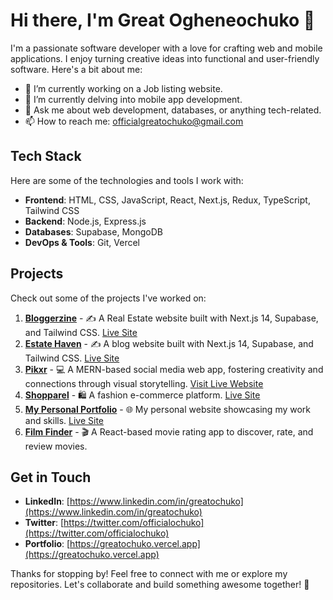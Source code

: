 # Hi there, I'm Great Ogheneochuko 👋

I'm a passionate software developer with a love for crafting web and mobile applications. I enjoy turning creative ideas into functional and user-friendly software. Here's a bit about me:

- 🔭 I’m currently working on a Job listing website.
- 🌱 I’m currently delving into mobile app development.
- 💬 Ask me about web development, databases, or anything tech-related.
- 📫 How to reach me: [officialgreatochuko@gmail.com](mailto:officialgreatochuko@gmail.com)

## Tech Stack

Here are some of the technologies and tools I work with:

- **Frontend**: HTML, CSS, JavaScript, React, Next.js, Redux, TypeScript, Tailwind CSS
- **Backend**: Node.js, Express.js
- **Databases**: Supabase, MongoDB
- **DevOps & Tools**: Git, Vercel

## Projects

Check out some of the projects I've worked on:

1. [**Bloggerzine**](https://github.com/greatochuko/bloggerzine) - ✍️ A Real Estate website built with Next.js 14, Supabase, and Tailwind CSS. [Live Site](https://estatehaven.vercel.app)
2. [**Estate Haven**](https://github.com/greatochuko/estate-haven) - ✍️ A blog website built with Next.js 14, Supabase, and Tailwind CSS. [Live Site](https://bloggerzine.vercel.app)
3. [**Pikxr**](https://github.com/greatochuko/pikxr-client) - 💻 A MERN-based social media web app, fostering creativity and connections through visual storytelling. [Visit Live Website](https://pikxr.onrender.com)
4. [**Shopparel**](https://github.com/greatochuko/shopparel) - 🛍️ A fashion e-commerce platform. [Live Site](https://shopparel.vercel.app)
5. [**My Personal Portfolio**](https://github.com/greatochuko/next-js-portfolio) - 🌐 My personal website showcasing my work and skills. [Live Site](https://greatochuko.vercel.app)
6. [**Film Finder**](https://github.com/greatochuko/film-finder) - 🎬 A React-based movie rating app to discover, rate, and review movies.

## Get in Touch

- **LinkedIn**: [https://www.linkedin.com/in/greatochuko](https://www.linkedin.com/in/greatochuko)
- **Twitter**: [https://twitter.com/officialochuko](https://twitter.com/officialochuko)
- **Portfolio**: [https://greatochuko.vercel.app](https://greatochuko.vercel.app)

Thanks for stopping by! Feel free to connect with me or explore my repositories. Let's collaborate and build something awesome together! 🚀
